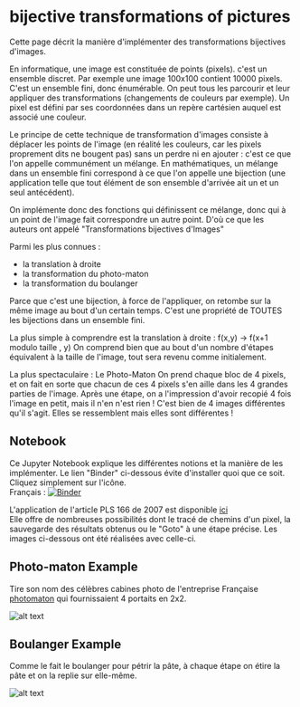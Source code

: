 # bijective transformations of pictures

Cette page décrit la manière d'implémenter des transformations bijectives d'images.

En informatique, une image est constituée de points (pixels). c'est un
ensemble discret. Par exemple une image 100x100 contient 10000
pixels. C'est un ensemble fini, donc énumérable. On peut tous les
parcourir et leur appliquer des transformations (changements de couleurs par exemple). Un pixel est défini par ses
coordonnées dans un repère cartésien auquel est associé une couleur. 


Le principe de cette technique de transformation d'images consiste à
déplacer les points de l'image (en réalité les couleurs, car les
pixels proprement dits ne bougent pas) sans un perdre ni en ajouter :
c'est ce que l'on appelle communément un mélange. En mathématiques, un
mélange dans un ensemble fini correspond à ce que l'on appelle une
bijection (une application telle que tout élément de son ensemble
d'arrivée ait un et un seul antécédent).

On implémente donc des fonctions qui définissent ce mélange, donc qui à un
point de l'image fait correspondre un autre point.  D'où ce que les
auteurs ont appelé "Transformations bijectives d'Images" 

Parmi les plus connues :
- la translation à droite
- la transformation du photo-maton
- la transformation du boulanger


Parce que c'est une bijection, à force de l'appliquer, on retombe sur
la même image au bout d'un certain temps. C'est une propriété de
TOUTES les bijections dans un ensemble fini. 

La plus simple à comprendre est la translation à droite :
f(x,y) -> f(x+1 modulo taille , y) On comprend bien que au bout d'un nombre
d'étapes équivalent à la taille de l'image, tout sera revenu comme
initialement.

La plus spectaculaire : Le Photo-Maton
On prend chaque bloc de 4 pixels, et on fait en sorte que chacun de
ces 4 pixels s'en aille dans les 4 grandes parties de l'image.
Après une étape, on a l'impression d'avoir recopié 4 fois l'image en
petit, mais il n'en n'est rien ! C'est bien de 4 images différentes
qu'il s'agit. Elles se ressemblent mais elles sont différentes ! 

## Notebook
Ce Jupyter Notebook explique les différentes notions et la manière de les implémenter.
Le lien "Binder" ci-dessous évite d'installer quoi que ce soit. Cliquez simplement sur l'icône. <br>Français : [![Binder](https://mybinder.org/badge_logo.svg)](https://mybinder.org/v2/gh/cristal-smac/photobooth.git/main?filepath=photobooth_fr.ipynb)

L'application de l'article PLS 166 de 2007 est disponible [ici](https://github.com/cristal-smac/photobooth/raw/main/transfo.jar)<br>
Elle offre de nombreuses possibilités dont le tracé de chemins d'un pixel, la sauvegarde des résultats obtenus ou le "Goto" à une étape précise. Les images ci-dessous ont été réalisées avec celle-ci.

## Photo-maton Example
Tire son nom des célèbres cabines photo de l'entreprise Française [photomaton](https://fr.wikipedia.org/wiki/Photomaton) qui fournissaient 4 portaits en 2x2.

![alt text](pics/joconde_patchwork.png)

## Boulanger Example
Comme le fait le boulanger pour pétrir la pâte, à chaque étape on étire la pâte et on la replie sur elle-même.

![alt text](pics/chambord_patchwork.png)
